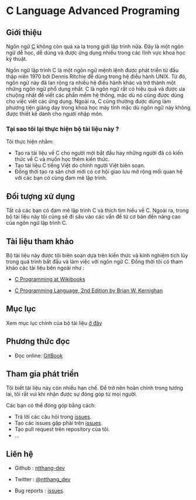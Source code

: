 # C Language Advanced Programing 

## Giới thiệu 

Ngôn ngữ [C](https://bitly.com.vn/kjx298) không còn quá xa lạ trong giới lập trình nữa. Đây là một ngôn ngữ dễ học, dễ dùng và được ứng dụng nhiều trong các lĩnh vực khoa học kỹ thuật.

Ngôn ngữ lập trình C là một ngôn ngữ mệnh lệnh được phát triển từ đầu thập niên 1970 bởi Dennis Ritchie để dùng trong hệ điều hành UNIX. Từ đó, ngôn ngữ này đã lan rộng ra nhiều hệ điều hành khác và trở thành một những ngôn ngữ phổ dụng nhất. C là ngôn ngữ rất có hiệu quả và được ưa chuộng nhất để viết các phần mềm hệ thống, mặc dù nó cũng được dùng cho việc viết các ứng dụng. Ngoài ra, C cũng thường được dùng làm phương tiện giảng dạy trong khoa học máy tính mặc dù ngôn ngữ này không được thiết kế dành cho người nhập môn.

### Tại sao tôi lại thực hiện bộ tài liệu này ?

Tôi thực hiện nhằm:

- Tạo ra tài liệu về C cho người mới bắt đầu hay những người đã có kiến thức về C và muốn học thêm kiến thức.
- Tạo tài liệu C tiếng Việt do chính người Việt biên soạn.
- Đồng thời tạo ra sân chơi mới có cơ hội giao lưu mở rộng mối quan hệ với các bạn có cùng đam mê lập trình.

## Đối tượng xử dụng

Tất cả các bạn có đam mê lập trình C và thích tìm hiểu về C. Ngoài ra, trong bộ tài liệu này tôi cũng sẽ đi sâu vào các vấn đề từ cơ bản đến nâng cao của ngôn ngữ lập trình C.

## Tài liệu tham khảo

Bộ tài liệu này được tôi biên soạn dựa trên kiến thức và kinh nghiệm tích lũy trong quá trình bắt đầu và làm việc với ngôn ngữ C. Đồng thời tôi có tham khảo các tài liệu bên ngoài như :

- [C Programming at Wikibooks](https://en.wikibooks.org/wiki/C_Programming/Why_learn_C%3F)

- [C Programming Language, 2nd Edition by Brian W. Kernighan](https://www.amazon.com/Programming-Language-2nd-Brian-Kernighan/dp/0131103628)

## Mục lục

Xem mục lục chính của bộ tài liệu [ở đây](./SUMARY.md)

## Phương thức đọc

- Đọc online: [GitBook](https://ntthang-dev.gitbook.io/learn-c-programming-vi/)

## Tham gia phát triển

Tôi biết tài liệu này còn nhiều hạn chế. Để trở nên hoàn chỉnh trong tương lai, tôi rất vui khi nhận được sự đóng góp từ mọi người.

Các bạn có thể đóng góp bằng cách:

- Trả lời các câu hỏi trong [issues](https://github.com/ntthang-dev/Learn-C-programming-vi/issues).
- Tạo các issues gặp phải trên [issues](https://github.com/ntthang-dev/Learn-C-programming-vi/issues).
- Tạo pull request trên repository của tôi.
- ...

## Liên hệ

- Github : [ntthang-dev](https://github.com/ntthang-dev)

- Twitter : [@ntthang_dev](https://twitter.com/ntthang_dev)

- Bug reports : [issues](https://github.com/ntthang-dev/Learn-C-programming-vi/issues).

